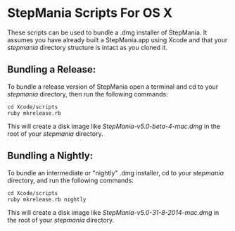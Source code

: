 StepMania Scripts For OS X
=========

These scripts can be used to bundle a .dmg installer of StepMania.
It assumes you have already built a StepMania.app using Xcode and
that your *stepmania* directory structure is intact as you cloned it.


Bundling a Release:
-------------------
To bundle a release version of StepMania open a terminal and cd to
your *stepmania* directory, then run the following commands:

```
cd Xcode/scripts  
ruby mkrelease.rb
```

This will create a disk image like *StepMania-v5.0-beta-4-mac.dmg*
in the root of your *stepmania* directory.



Bundling a Nightly:
-------------------
To bundle an intermediate or "nightly" .dmg installer, cd to your
*stepmania* directory, and run the following commands:

```
cd Xcode/scripts  
ruby mkrelease.rb nightly
```

This will create a disk image like *StepMania-v5.0-31-8-2014-mac.dmg*
in the root of your *stepmania* directory.